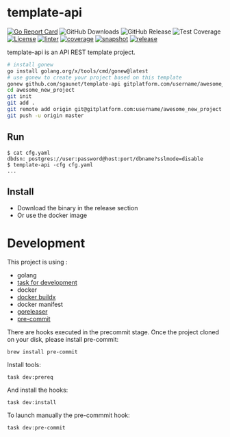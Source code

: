# template-api

[![Go Report Card](https://goreportcard.com/badge/github.com/sgaunet/template-api)](https://goreportcard.com/report/github.com/sgaunet/template-api)
![GitHub Downloads](https://img.shields.io/github/downloads/sgaunet/template-api/total)
![GitHub Release](https://img.shields.io/github/v/release/sgaunet/template-api)
![Test Coverage](https://raw.githubusercontent.com/wiki/sgaunet/template-api/coverage-badge.svg)
[![License](https://img.shields.io/github/license/sgaunet/template-api.svg)](LICENSE)
[![linter](https://github.com/sgaunet/template-api/actions/workflows/linter.yml/badge.svg)](https://github.com/sgaunet/template-api/actions/workflows/linter.yml)
[![coverage](https://github.com/sgaunet/template-api/actions/workflows/coverage.yml/badge.svg)](https://github.com/sgaunet/template-api/actions/workflows/coverage.yml)
[![snapshot](https://github.com/sgaunet/template-api/actions/workflows/snapshot.yml/badge.svg)](https://github.com/sgaunet/template-api/actions/workflows/snapshot.yml)
[![release](https://github.com/sgaunet/template-api/actions/workflows/release.yml/badge.svg)](https://github.com/sgaunet/template-api/actions/workflows/release.yml)

template-api is an API REST template project.

```bash
# install gonew
go install golang.org/x/tools/cmd/gonew@latest
# use gonew to create your project based on this template
gonew github.com/sgaunet/template-api gitplatform.com/username/awesome_new_project
cd awesome_new_project
git init
git add .
git remote add origin git@gitplatform.com:username/awesome_new_project
git push -u origin master
```

## Run

```
$ cat cfg.yaml
dbdsn: postgres://user:password@host:port/dbname?sslmode=disable
$ template-api -cfg cfg.yaml
...
```

## Install

* Download the binary in the release section
* Or use the docker image 


# Development

This project is using :

* golang
* [task for development](https://taskfile.dev/#/)
* docker
* [docker buildx](https://github.com/docker/buildx)
* docker manifest
* [goreleaser](https://goreleaser.com/)
* [pre-commit](https://pre-commit.com/)

There are hooks executed in the precommit stage. Once the project cloned on your disk, please install pre-commit:

```
brew install pre-commit
```

Install tools:

```
task dev:prereq
```

And install the hooks:

```
task dev:install
```

To launch manually the pre-commmit hook:

```
task dev:pre-commit
```
